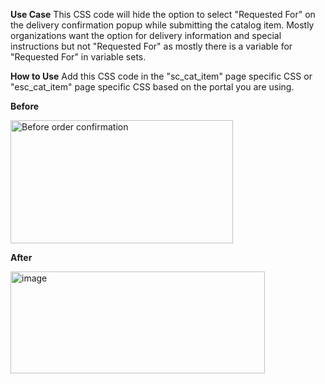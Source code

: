 **Use Case**
This CSS code will hide the option to select "Requested For" on the delivery confirmation popup while submitting the catalog item.
Mostly organizations want the option for delivery information and special instructions but not "Requested For" as mostly there is a variable for "Requested For" in variable sets.

**How to Use**
Add this CSS code in the "sc_cat_item" page specific CSS or "esc_cat_item" page specific CSS based on the portal you are using.

**Before**

<img width="356" height="197" alt="Before order confirmation" src="https://github.com/user-attachments/assets/0c7af374-90f4-4ab0-9b3d-973509975b32" />


**After**

<img width="407" height="163" alt="image" src="https://github.com/user-attachments/assets/4d5fd0e6-5ba1-4a80-a900-ab8c17595348" />

